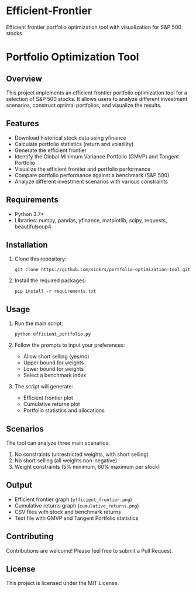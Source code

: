 # Efficient-Frontier
Efficient frontier portfolio optimization tool with visualization for S&amp;P 500 stocks

# Portfolio Optimization Tool

## Overview
This project implements an efficient frontier portfolio optimization tool for a selection of S&P 500 stocks. It allows users to analyze different investment scenarios, construct optimal portfolios, and visualize the results.

## Features
- Download historical stock data using yfinance
- Calculate portfolio statistics (return and volatility)
- Generate the efficient frontier
- Identify the Global Minimum Variance Portfolio (GMVP) and Tangent Portfolio
- Visualize the efficient frontier and portfolio performance
- Compare portfolio performance against a benchmark (S&P 500)
- Analyze different investment scenarios with various constraints

## Requirements
- Python 3.7+
- Libraries: numpy, pandas, yfinance, matplotlib, scipy, requests, beautifulsoup4

## Installation
1. Clone this repository:
   ```
   git clone https://github.com/sidkrs/portfolio-optimization-tool.git
   ```
2. Install the required packages:
   ```
   pip install -r requirements.txt
   ```

## Usage
1. Run the main script:
   ```
   python efficient_portfolio.py
   ```
2. Follow the prompts to input your preferences:
   - Allow short selling (yes/no)
   - Upper bound for weights
   - Lower bound for weights
   - Select a benchmark index

3. The script will generate:
   - Efficient frontier plot
   - Cumulative returns plot
   - Portfolio statistics and allocations

## Scenarios
The tool can analyze three main scenarios:
1. No constraints (unrestricted weights, with short selling)
2. No short selling (all weights non-negative)
3. Weight constraints (5% minimum, 60% maximum per stock)

## Output
- Efficient frontier graph (`efficient_frontier.png`)
- Cumulative returns graph (`cumulative_returns.png`)
- CSV files with stock and benchmark returns
- Text file with GMVP and Tangent Portfolio statistics

## Contributing
Contributions are welcome! Please feel free to submit a Pull Request.

## License
This project is licensed under the MIT License.
